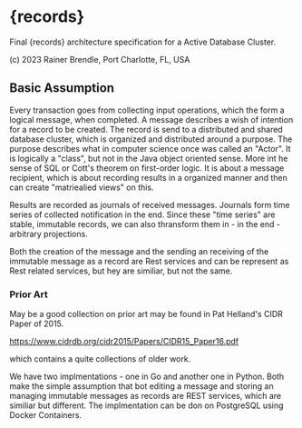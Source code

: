# {records}
Final {records} architecture specification for a Active Database Cluster.

(c) 2023 Rainer Brendle, Port Charlotte, FL, USA

## Basic Assumption
Every transaction goes from collecting input operations, which the form a logical message, when completed. A message describes a wish of intention for a record to be created.
The record is send to a distributed and shared database cluster, which is organized and distributed around a purpose. The purpose describes what in computer science once was called an "Actor". It is logically a "class", but not in the Java object oriented sense. More int he sense of SQL or Cott's theorem on first-order logic.  It is about a message recipient, which is about recording results in a organized manner and then can create "matriealied views" on this. 

Results are recorded as journals of received messages. Journals form time series of collected notification in the end. Since these "time series" are stable, immutable records, we can also thransform them in - in the end - arbitrary projections.

Both the creation of the message and the sending an receiving of the immutable message as a record are Rest services and can be represent as Rest related services, but hey are similiar, but not the same.  

### Prior Art
May be a good collection on prior art may be found in Pat Helland's CIDR Paper of 2015.

https://www.cidrdb.org/cidr2015/Papers/CIDR15_Paper16.pdf

which contains a quite collections of older work.

We have two implmentations - one in Go and another one in Python. Both make the simple assumption that bot editing a message and storing an managing immutable messages as records are REST services, which are similiar but different. The implmentation can be don on PostgreSQL using Docker Containers.
